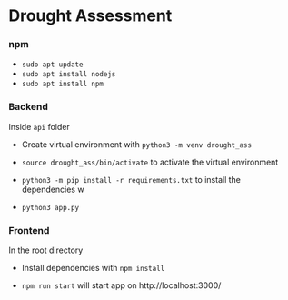 # Drought Assessment

### npm

+ `sudo apt update`
+ `sudo apt install nodejs`
+ `sudo apt install npm`


### Backend

Inside `api` folder

+ Create virtual environment with `python3 -m venv drought_ass`

+ `source drought_ass/bin/activate` to activate the virtual environment

+ `python3 -m pip install -r requirements.txt` to install the dependencies
w
+ `python3 app.py`

### Frontend

In the root directory

+ Install dependencies with `npm install`

+ `npm run start` will start app on http://localhost:3000/



